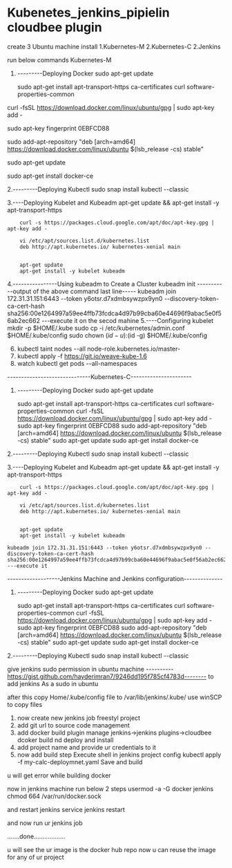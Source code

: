 # Kubenetes_jenkins_pipielin cloudbee plugin
create 3 Ubuntu machine
install
1.Kubernetes-M
2.Kubernetes-C
2.Jenkins

run below commands Kubernetes-M

1.  ---------Deploying Docker
        sudo apt-get update

	sudo apt-get install apt-transport-https ca-certificates curl software-properties-common

curl -fsSL https://download.docker.com/linux/ubuntu/gpg | sudo apt-key add -

sudo apt-key fingerprint 0EBFCD88

sudo add-apt-repository "deb [arch=amd64] https://download.docker.com/linux/ubuntu $(lsb_release -cs) stable"

sudo apt-get update

sudo apt-get install docker-ce


2.---------Deploying Kubectl
        sudo snap install kubectl --classic

3.----Deploying Kubelet and Kubeadm
        apt-get update && apt-get install -y apt-transport-https

        curl -s https://packages.cloud.google.com/apt/doc/apt-key.gpg | apt-key add -

        vi /etc/apt/sources.list.d/kubernetes.list
        deb http://apt.kubernetes.io/ kubernetes-xenial main
        

        apt-get update
        apt-get install -y kubelet kubeadm

4.----------------Using kubeadm to Create a Cluster
        kubeadm init
	-----------output of the above command last line-----
	kubeadm join 172.31.31.151:6443 --token y6otsr.d7xdmbsywzpx9yn0 --discovery-token-ca-cert-hash sha256:00e1264997a59ee4ffb73fcdca4d97b99cba60e44696f9abac5e0f56ab2ec662
	---execute it on the secod mahine
5.----Configuring kubelet
        mkdir -p $HOME/.kube
        sudo cp -i /etc/kubernetes/admin.conf $HOME/.kube/config
        sudo chown $(id -u):$(id -g) $HOME/.kube/config

6.  kubectl taint nodes --all node-role.kubernetes.io/master-
7.  kubectl apply -f https://git.io/weave-kube-1.6
8.  watch kubectl get pods --all-namespaces


------------------------------Kubernetes-C----------------------

1.  ---------Deploying Docker
        sudo apt-get update

	sudo apt-get install apt-transport-https ca-certificates curl software-properties-common
curl -fsSL https://download.docker.com/linux/ubuntu/gpg | sudo apt-key add -
sudo apt-key fingerprint 0EBFCD88
sudo add-apt-repository "deb [arch=amd64] https://download.docker.com/linux/ubuntu $(lsb_release -cs) stable"
sudo apt-get update
sudo apt-get install docker-ce


2.---------Deploying Kubectl
        sudo snap install kubectl --classic

3.----Deploying Kubelet and Kubeadm
        apt-get update && apt-get install -y apt-transport-https

        curl -s https://packages.cloud.google.com/apt/doc/apt-key.gpg | apt-key add -

        vi /etc/apt/sources.list.d/kubernetes.list
        deb http://apt.kubernetes.io/ kubernetes-xenial main
        

        apt-get update
        apt-get install -y kubelet kubeadm

	kubeadm join 172.31.31.151:6443 --token y6otsr.d7xdmbsywzpx9yn0 --discovery-token-ca-cert-hash sha256:00e1264997a59ee4ffb73fcdca4d97b99cba60e44696f9abac5e0f56ab2ec662
	---execute it



-------------------Jenkins Machine and Jenkins configuration--------------

1.  ---------Deploying Docker
        sudo apt-get update

	sudo apt-get install apt-transport-https ca-certificates curl software-properties-common
curl -fsSL https://download.docker.com/linux/ubuntu/gpg | sudo apt-key add -
sudo apt-key fingerprint 0EBFCD88
sudo add-apt-repository "deb [arch=amd64] https://download.docker.com/linux/ubuntu $(lsb_release -cs) stable"
sudo apt-get update
sudo apt-get install docker-ce


2.---------Deploying Kubectl
        sudo snap install kubectl --classic


give jenkins sudo permission in ubuntu machine
----------https://gist.github.com/hayderimran7/9246dd195f785cf4783d--------
to add jenkins As a sudo in ubuntu

after this copy Home/.kube/config file to /var/lib/jenkins/.kube/
use winSCP to copy files

1. now create new jenkins job freestyl project
2. add git url to source code management
3. add docker build plugin manage jenkins->jenkins plugins->cloudbee dcoker build nd deploy 
   and install
4. add project name and provide ur credentials to it
5. now add build step Execute shell in jenkins project config
	kubectl apply -f my-calc-deploymnet.yaml
Save and build

u will get error while building docker


now in jenkins machine run below 2 steps
	usermod -a -G docker jenkins
	chmod 664 /var/run/docker.sock

and restart jenkins
	service jenkins restart

and now run ur jenkins job

.......done..................

u will see the ur image is the docker hub repo
now u can reuse the image for any of ur project
